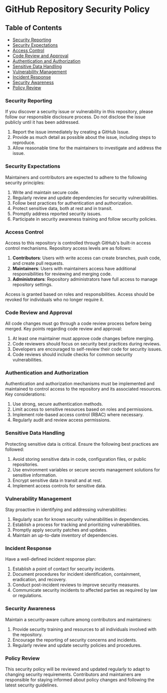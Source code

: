 # GitHub Repository Security Policy

## Table of Contents
- [Security Reporting](#security-reporting)
- [Security Expectations](#security-expectations)
- [Access Control](#access-control)
- [Code Review and Approval](#code-review-and-approval)
- [Authentication and Authorization](#authentication-and-authorization)
- [Sensitive Data Handling](#sensitive-data-handling)
- [Vulnerability Management](#vulnerability-management)
- [Incident Response](#incident-response)
- [Security Awareness](#security-awareness)
- [Policy Review](#policy-review)

### Security Reporting
If you discover a security issue or vulnerability in this repository, please follow our responsible disclosure process. Do not disclose the issue publicly until it has been addressed.

1. Report the issue immediately by creating a GitHub Issue.
2. Provide as much detail as possible about the issue, including steps to reproduce.
3. Allow reasonable time for the maintainers to investigate and address the issue.

### Security Expectations
Maintainers and contributors are expected to adhere to the following security principles:

1. Write and maintain secure code.
2. Regularly review and update dependencies for security vulnerabilities.
3. Follow best practices for authentication and authorization.
4. Protect sensitive data, both at rest and in transit.
5. Promptly address reported security issues.
6. Participate in security awareness training and follow security policies.

### Access Control
Access to this repository is controlled through GitHub's built-in access control mechanisms. Repository access levels are as follows:

1. **Contributors**: Users with write access can create branches, push code, and create pull requests.
2. **Maintainers**: Users with maintainers access have additional responsibilities for reviewing and merging code.
3. **Administrators**: Repository administrators have full access to manage repository settings.

Access is granted based on roles and responsibilities. Access should be revoked for individuals who no longer require it.

### Code Review and Approval
All code changes must go through a code review process before being merged. Key points regarding code review and approval:

1. At least one maintainer must approve code changes before merging.
2. Code reviewers should focus on security best practices during reviews.
3. Developers are encouraged to self-review their code for security issues.
4. Code reviews should include checks for common security vulnerabilities.

### Authentication and Authorization
Authentication and authorization mechanisms must be implemented and maintained to control access to the repository and its associated resources. Key considerations:

1. Use strong, secure authentication methods.
2. Limit access to sensitive resources based on roles and permissions.
3. Implement role-based access control (RBAC) where necessary.
4. Regularly audit and review access permissions.

### Sensitive Data Handling
Protecting sensitive data is critical. Ensure the following best practices are followed:

1. Avoid storing sensitive data in code, configuration files, or public repositories.
2. Use environment variables or secure secrets management solutions for sensitive information.
3. Encrypt sensitive data in transit and at rest.
4. Implement access controls for sensitive data.

### Vulnerability Management
Stay proactive in identifying and addressing vulnerabilities:

1. Regularly scan for known security vulnerabilities in dependencies.
2. Establish a process for tracking and prioritizing vulnerabilities.
3. Promptly apply security patches and updates.
4. Maintain an up-to-date inventory of dependencies.

### Incident Response
Have a well-defined incident response plan:

1. Establish a point of contact for security incidents.
2. Document procedures for incident identification, containment, eradication, and recovery.
3. Conduct post-incident reviews to improve security measures.
4. Communicate security incidents to affected parties as required by law or regulations.

### Security Awareness
Maintain a security-aware culture among contributors and maintainers:

1. Provide security training and resources to all individuals involved with the repository.
2. Encourage the reporting of security concerns and incidents.
3. Regularly review and update security policies and procedures.

### Policy Review
This security policy will be reviewed and updated regularly to adapt to changing security requirements. Contributors and maintainers are responsible for staying informed about policy changes and following the latest security guidelines.
